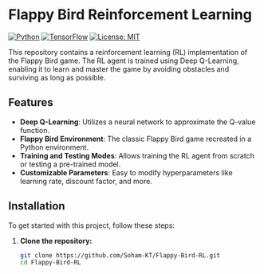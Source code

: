 # Flappy Bird Reinforcement Learning

[![Python](https://img.shields.io/badge/Python-3.x-blue.svg)](https://www.python.org/downloads/)
[![TensorFlow](https://img.shields.io/badge/TensorFlow-2.x-orange.svg)](https://www.tensorflow.org/)
[![License: MIT](https://img.shields.io/badge/License-MIT-green.svg)](https://opensource.org/licenses/MIT)

This repository contains a reinforcement learning (RL) implementation of the Flappy Bird game. The RL agent is trained using Deep Q-Learning, enabling it to learn and master the game by avoiding obstacles and surviving as long as possible.

## Features

- **Deep Q-Learning**: Utilizes a neural network to approximate the Q-value function.
- **Flappy Bird Environment**: The classic Flappy Bird game recreated in a Python environment.
- **Training and Testing Modes**: Allows training the RL agent from scratch or testing a pre-trained model.
- **Customizable Parameters**: Easy to modify hyperparameters like learning rate, discount factor, and more.

## Installation

To get started with this project, follow these steps:

1. **Clone the repository:**

   ```bash
   git clone https://github.com/Soham-KT/Flappy-Bird-RL.git
   cd Flappy-Bird-RL
